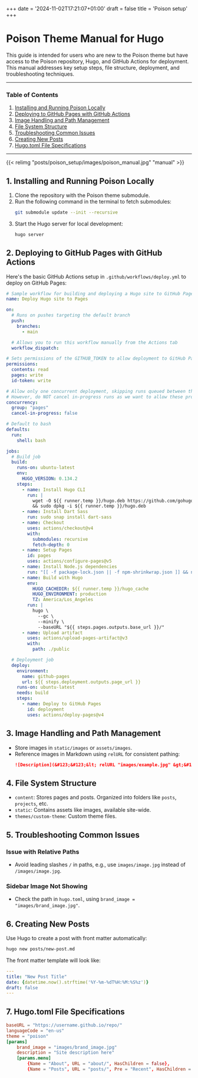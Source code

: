 +++
date = '2024-11-02T17:21:07+01:00'
draft = false
title = 'Poison setup'
+++

# Poison Theme Manual for Hugo

This guide is intended for users who are new to the Poison theme but have access to the Poison repository, Hugo, and GitHub Actions for deployment. This manual addresses key setup steps, file structure, deployment, and troubleshooting techniques.

---

### Table of Contents
1. [Installing and Running Poison Locally](#installing-and-running-poison-locally)
2. [Deploying to GitHub Pages with GitHub Actions](#deploying-to-github-pages-with-github-actions)
3. [Image Handling and Path Management](#image-handling-and-path-management)
4. [File System Structure](#file-system-structure)
5. [Troubleshooting Common Issues](#troubleshooting-common-issues)
6. [Creating New Posts](#creating-new-posts)
7. [Hugo.toml File Specifications](#hugo-toml-file-specifications)

---
{{< relimg "posts/poison_setup/images/poison_manual.jpg" "manual" >}}

## 1. Installing and Running Poison Locally
1. Clone the repository with the Poison theme submodule.
2. Run the following command in the terminal to fetch submodules:
   ```bash
   git submodule update --init --recursive
   ```
3. Start the Hugo server for local development:
   ```bash
   hugo server
   ```
   
## 2. Deploying to GitHub Pages with GitHub Actions
Here's the basic GitHub Actions setup in `.github/workflows/deploy.yml` to deploy on GitHub Pages:
```yaml
# Sample workflow for building and deploying a Hugo site to GitHub Pages
name: Deploy Hugo site to Pages

on:
  # Runs on pushes targeting the default branch
  push:
    branches:
      - main

  # Allows you to run this workflow manually from the Actions tab
  workflow_dispatch:

# Sets permissions of the GITHUB_TOKEN to allow deployment to GitHub Pages
permissions:
  contents: read
  pages: write
  id-token: write

# Allow only one concurrent deployment, skipping runs queued between the run in-progress and latest queued.
# However, do NOT cancel in-progress runs as we want to allow these production deployments to complete.
concurrency:
  group: "pages"
  cancel-in-progress: false

# Default to bash
defaults:
  run:
    shell: bash

jobs:
  # Build job
  build:
    runs-on: ubuntu-latest
    env:
      HUGO_VERSION: 0.134.2
    steps:
      - name: Install Hugo CLI
        run: |
          wget -O ${{ runner.temp }}/hugo.deb https://github.com/gohugoio/hugo/releases/download/v${HUGO_VERSION}/hugo_extended_${HUGO_VERSION}_linux-amd64.deb \
          && sudo dpkg -i ${{ runner.temp }}/hugo.deb
      - name: Install Dart Sass
        run: sudo snap install dart-sass
      - name: Checkout
        uses: actions/checkout@v4
        with:
          submodules: recursive
          fetch-depth: 0
      - name: Setup Pages
        id: pages
        uses: actions/configure-pages@v5
      - name: Install Node.js dependencies
        run: "[[ -f package-lock.json || -f npm-shrinkwrap.json ]] && npm ci || true"
      - name: Build with Hugo
        env:
          HUGO_CACHEDIR: ${{ runner.temp }}/hugo_cache
          HUGO_ENVIRONMENT: production
          TZ: America/Los_Angeles
        run: |
          hugo \
            --gc \
            --minify \
            --baseURL "${{ steps.pages.outputs.base_url }}/"
      - name: Upload artifact
        uses: actions/upload-pages-artifact@v3
        with:
          path: ./public

  # Deployment job
  deploy:
    environment:
      name: github-pages
      url: ${{ steps.deployment.outputs.page_url }}
    runs-on: ubuntu-latest
    needs: build
    steps:
      - name: Deploy to GitHub Pages
        id: deployment
        uses: actions/deploy-pages@v4
```
## 3. Image Handling and Path Management
- Store images in `static/images` or `assets/images`.
- Reference images in Markdown using `relURL` for consistent pathing:
   ```markdown
   ![Description](&#123;&#123;&lt; relURL "images/example.jpg" &gt;&#125;&#125;)
  ```



## 4. File System Structure
- `content`: Stores pages and posts. Organized into folders like `posts`, `projects`, etc.
- `static`: Contains assets like images, available site-wide.
- `themes/custom-theme`: Custom theme files.


## 5. Troubleshooting Common Issues
### Issue with Relative Paths
- Avoid leading slashes `/` in paths, e.g., use `images/image.jpg` instead of `/images/image.jpg`.

### Sidebar Image Not Showing
- Check the path in `hugo.toml`, using `brand_image = "images/brand_image.jpg"`.

## 6. Creating New Posts
Use Hugo to create a post with front matter automatically:
```bash
hugo new posts/new-post.md
```
The front matter template will look like:
```yaml
---
title: "New Post Title"
date: {datetime.now().strftime('%Y-%m-%dT%H:%M:%S%z')}
draft: false
---
```

## 7. Hugo.toml File Specifications
```toml
baseURL = "https://username.github.io/repo/"
languageCode = "en-us"
theme = "poison"
[params]
    brand_image = "images/brand_image.jpg"
    description = "Site description here"
    [params.menu]
        {Name = "About", URL = "about/", HasChildren = false},
        {Name = "Posts", URL = "posts/", Pre = "Recent", HasChildren = true, Limit = 5},
```

